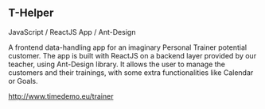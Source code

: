 ## T-Helper
JavaScript / ReactJS App / Ant-Design

A frontend data-handling app for an imaginary Personal Trainer potential customer. The app is built with ReactJS on a backend layer provided by our teacher, using Ant-Design library. It allows the user to manage the customers and their trainings, with some extra functionalities like Calendar or Goals.

http://www.timedemo.eu/trainer
